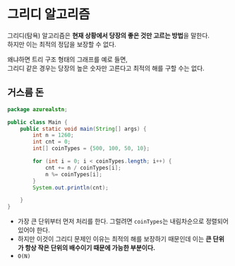 # 그리디 알고리즘
그리디(탐욕) 알고리즘은 **현재 상황에서 당장의 좋은 것만 고르는 방법**을 말한다.  
하지만 이는 최적의 정답을 보장할 수 없다.  

왜냐하면 트리 구조 형태의 그래프를 예로 들면,  
그리디 같은 경우는 당장의 높은 숫자만 고른다고 최적의 해를 구할 수는 없다.

## 거스름 돈

```java
package azurealstn;

public class Main {
    public static void main(String[] args) {
        int n = 1260;
        int cnt = 0;
        int[] coinTypes = {500, 100, 50, 10};

        for (int i = 0; i < coinTypes.length; i++) {
            cnt += n / coinTypes[i];
            n %= coinTypes[i];
        }
        System.out.println(cnt);

    }
}
```

- 가장  큰 단위부터 먼저 처리를 한다. 그럴려면 `coinTypes`는 내림차순으로 정렬되어 있어야 한다.
- 하지만 이것이 그리디 문제인 이유는 최적의 해를 보장하기 때문인데 이는 **큰 단위가 항상 작은 단위의 배수이기 때문에 가능한 부분이다.**
- `O(N)`
